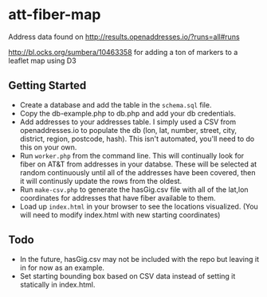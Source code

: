 # att-fiber-map

Address data found on http://results.openaddresses.io/?runs=all#runs

http://bl.ocks.org/sumbera/10463358 for adding a ton of markers to a leaflet map using D3

## Getting Started

* Create a database and add the table in the `schema.sql` file.
* Copy the db-example.php to db.php and add your db credentials.
* Add addresses to your addresses table. I simply used a CSV from openaddresses.io to populate the db (lon, lat, number, street, city, district, region, postcode, hash). This isn't automated, you'll need to do this on your own.
* Run `worker.php` from the command line. This will continually look for fiber on AT&T from addresses in your databse. These will be selected at random continuously until all of the addresses have been covered, then it will continusly update the rows from the oldest.
* Run `make-csv.php` to generate the hasGig.csv file with all of the lat,lon coordinates for addresses that have fiber available to them.
* Load up `index.html` in your browser to see the locations visualized. (You will need to modify index.html with new starting coordinates)

## Todo

* In the future, hasGig.csv may not be included with the repo but leaving it in for now as an example.
* Set starting bounding box based on CSV data instead of setting it statically in index.html.